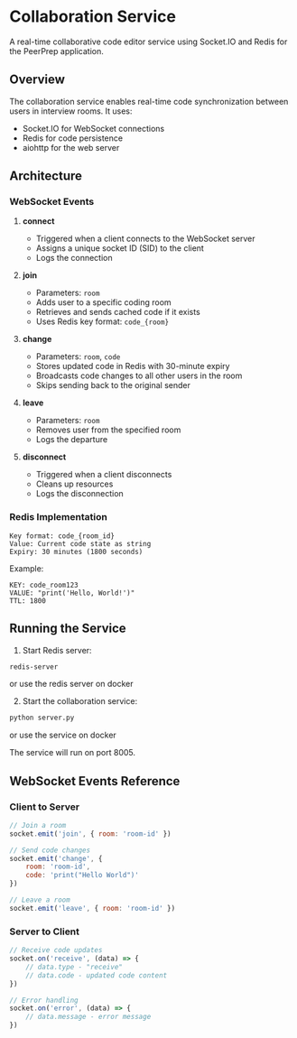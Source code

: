 # Collaboration Service

A real-time collaborative code editor service using Socket.IO and Redis for the PeerPrep application.

## Overview

The collaboration service enables real-time code synchronization between users in interview rooms. It uses:
- Socket.IO for WebSocket connections
- Redis for code persistence
- aiohttp for the web server

## Architecture

### WebSocket Events

1. **connect**
   - Triggered when a client connects to the WebSocket server
   - Assigns a unique socket ID (SID) to the client
   - Logs the connection

2. **join**
   - Parameters: `room`
   - Adds user to a specific coding room
   - Retrieves and sends cached code if it exists
   - Uses Redis key format: `code_{room}`

3. **change**
   - Parameters: `room`, `code`
   - Stores updated code in Redis with 30-minute expiry
   - Broadcasts code changes to all other users in the room
   - Skips sending back to the original sender

4. **leave**
   - Parameters: `room`
   - Removes user from the specified room
   - Logs the departure

5. **disconnect**
   - Triggered when a client disconnects
   - Cleans up resources
   - Logs the disconnection

### Redis Implementation

```
Key format: code_{room_id}
Value: Current code state as string
Expiry: 30 minutes (1800 seconds)
```

Example:
```
KEY: code_room123
VALUE: "print('Hello, World!')"
TTL: 1800
```

## Running the Service

1. Start Redis server:
```bash
redis-server
```
or use the redis server on docker

2. Start the collaboration service:
```bash
python server.py
```
or use the service on docker

The service will run on port 8005.

## WebSocket Events Reference

### Client to Server

```javascript
// Join a room
socket.emit('join', { room: 'room-id' })

// Send code changes
socket.emit('change', {
    room: 'room-id',
    code: 'print("Hello World")'
})

// Leave a room
socket.emit('leave', { room: 'room-id' })
```

### Server to Client

```javascript
// Receive code updates
socket.on('receive', (data) => {
    // data.type - "receive"
    // data.code - updated code content
})

// Error handling
socket.on('error', (data) => {
    // data.message - error message
})
```
